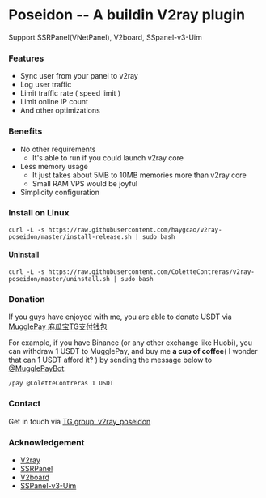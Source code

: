# Poseidon -- A buildin V2ray plugin

Support SSRPanel(VNetPanel), V2board, SSpanel-v3-Uim

### Features

- Sync user from your panel to v2ray
- Log user traffic
- Limit traffic rate ( speed limit )
- Limit online IP count
- And other optimizations

### Benefits

- No other requirements
  - It's  able to run if you could launch v2ray core
- Less memory usage
  - It just takes about 5MB to 10MB memories more than v2ray core
  - Small RAM VPS would be joyful
- Simplicity configuration


### Install on Linux

```
curl -L -s https://raw.githubusercontent.com/haygcao/v2ray-poseidon/master/install-release.sh | sudo bash
```

#### Uninstall

```
curl -L -s https://raw.githubusercontent.com/ColetteContreras/v2ray-poseidon/master/uninstall.sh | sudo bash
```

### Donation 

If you guys have enjoyed with me, you are able to donate USDT via [MugglePay 麻瓜宝TG支付钱包](https://telegram.me/MugglePayBot?start=8J9V8DCJ "麻瓜宝用户钱包") 

For example, if you have Binance (or any other exchange like Huobi), you can withdraw 1 USDT to MugglePay, and buy me **a cup of coffee**( I wonder that can 1 USDT afford it? ) by sending the message below to [@MugglePayBot](http://t.me/MugglePayBot):

`/pay @ColetteContreras 1 USDT`

### Contact

Get in touch via [TG group: v2ray_poseidon](https://t.me/v2ray_poseidon)

### Acknowledgement

- [V2ray](https://github.com/v2ray/v2ray-core)
- [SSRPanel](https://github.com/ssrpanel/SSRPanel)
- [V2board](https://github.com/v2board/v2board)
- [SSPanel-v3-Uim](https://github.com/Anankke/SSPanel-Uim)
